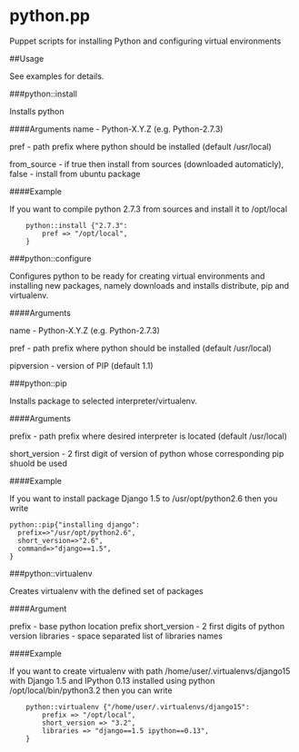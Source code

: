python.pp
=========

Puppet scripts for installing Python and configuring virtual environments


##Usage

See examples for details.


###python::install

Installs python 

####Arguments
name - Python-X.Y.Z (e.g. Python-2.7.3)

pref - path prefix where python should be installed (default /usr/local)

from_source - if true then install from sources (downloaded automaticly), false - install from ubuntu package

####Example

If you want to compile python 2.7.3 from sources and install it to /opt/local 

        python::install {"2.7.3": 
            pref => "/opt/local",
        }

###python::configure

Configures python to be ready for creating virtual environments and installing new packages, namely downloads and installs
distribute, pip and virtualenv.

####Arguments

name - Python-X.Y.Z (e.g. Python-2.7.3)

pref - path prefix where python should be installed (default /usr/local)

pipversion - version of PIP (default 1.1)


###python::pip

Installs package to selected interpreter/virtualenv.

####Arguments

prefix - path prefix where desired interpreter is located (default /usr/local)

short_version - 2 first digit of version of python whose corresponding pip shuold be used

####Example

If you want to install package Django 1.5 to /usr/opt/python2.6 then you write 

    python::pip{"installing django":
      prefix=>"/usr/opt/python2.6",
      short_version=>"2.6",
      command=>"django==1.5",
    }

###python::virtualenv

Creates virtualenv with the defined set of packages

####Argument

prefix - base python location prefix
short_version - 2 first digits of python version 
libraries - space separated list of libraries names

####Example

If you want to create virtualenv with path /home/user/.virtualenvs/django15 with Django 1.5 and IPython 0.13 installed using python 
/opt/local/bin/python3.2 then you can write

        python::virtualenv {"/home/user/.virtualenvs/django15":
            prefix => "/opt/local",
            short_version => "3.2",
            libraries => "django==1.5 ipython==0.13",
        }

        






